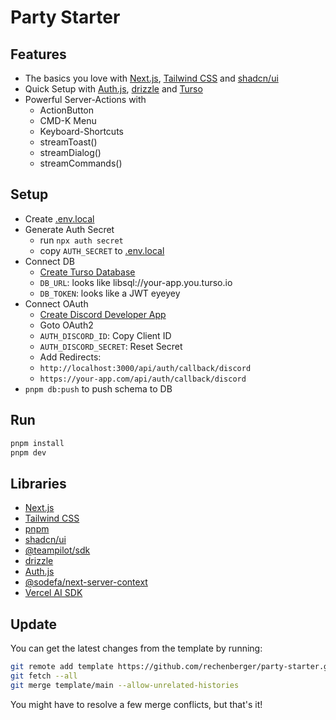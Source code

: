 # Party Starter

## Features

- The basics you love with [Next.js](https://nextjs.org/), [Tailwind CSS](https://tailwindcss.com/) and [shadcn/ui](https://ui.shadcn.com/)
- Quick Setup with [Auth.js](https://authjs.dev/), [drizzle](https://orm.drizzle.team/) and [Turso](https://turso.tech/)
- Powerful Server-Actions with
  - ActionButton
  - CMD-K Menu
  - Keyboard-Shortcuts
  - streamToast()
  - streamDialog()
  - streamCommands()

## Setup

- Create [.env.local](.env.local)
- Generate Auth Secret
  - run `npx auth secret`
  - copy `AUTH_SECRET` to [.env.local](.env.local)
- Connect DB
  - [Create Turso Database](https://turso.tech/app/databases)
  - `DB_URL`: looks like libsql://your-app.you.turso.io
  - `DB_TOKEN`: looks like a JWT eyeyey
- Connect OAuth
  - [Create Discord Developer App](https://discord.com/developers/applications)
  - Goto OAuth2
  - `AUTH_DISCORD_ID`: Copy Client ID
  - `AUTH_DISCORD_SECRET`: Reset Secret
  - Add Redirects:
  - `http://localhost:3000/api/auth/callback/discord`
  - `https://your-app.com/api/auth/callback/discord`
- `pnpm db:push` to push schema to DB

## Run

```bash
pnpm install
pnpm dev
```

## Libraries

- [Next.js](https://nextjs.org/)
- [Tailwind CSS](https://tailwindcss.com/)
- [pnpm](https://pnpm.io/)
- [shadcn/ui](https://ui.shadcn.com/)
- [@teampilot/sdk](https://sdk.teampilot.ai/)
- [drizzle](https://orm.drizzle.team/)
- [Auth.js](https://authjs.dev/)
- [@sodefa/next-server-context](https://github.com/rechenberger/next-server-context)
- [Vercel AI SDK](https://sdk.vercel.ai/docs)

## Update

You can get the latest changes from the template by running:

```bash
git remote add template https://github.com/rechenberger/party-starter.git
git fetch --all
git merge template/main --allow-unrelated-histories
```

You might have to resolve a few merge conflicts, but that's it!
